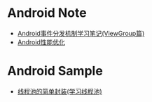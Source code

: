 # Android Note
- [Android事件分发机制学习笔记(ViewGroup篇)](https://github.com/Ro0kieY/AndroidNote/blob/master/AndroidNote/Android事件分发机制学习笔记(ViewGroup篇).md)
- [Android性能优化](https://github.com/Ro0kieY/LearnAndroid/blob/master/AndroidNote/Android性能优化.md)


# Android Sample
- [线程池的简单封装(学习线程池)](https://github.com/Ro0kieY/LearnAndroid/tree/master/AndroidSample/ThreadPoolManager)
